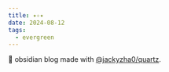 ```yaml
---
title: ✦✧✦
date: 2024-08-12
tags:
  - evergreen
---
```


🌱 obsidian blog made with [@jackyzha0/quartz](https://quartz.jzhao.xyz/).
